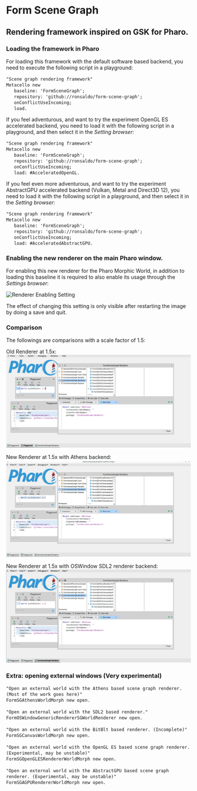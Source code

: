 # Form Scene Graph
## Rendering framework inspired on GSK for Pharo.

### Loading the framework in Pharo

For loading this framework with the default software based backend, you need to
execute the following script in a playground:

```smalltalk
"Scene graph rendering framework"
Metacello new
   baseline: 'FormSceneGraph';
   repository: 'github://ronsaldo/form-scene-graph';
   onConflictUseIncoming;
   load.
```

If you feel adventurous, and want to try the experiment OpenGL ES accelerated backend, you need
to load it with the following script in a playground, and then select it in the *Setting browser*:

```smalltalk
"Scene graph rendering framework"
Metacello new
   baseline: 'FormSceneGraph';
   repository: 'github://ronsaldo/form-scene-graph';
   onConflictUseIncoming;
   load: #AcceleratedOpenGL.
```

If you feel even more adventurous, and want to try the experiment AbstractGPU accelerated backend (Vulkan, Metal and Direct3D 12), you need
to load it with the following script in a playground, and then select it in the *Setting browser*:

```smalltalk
"Scene graph rendering framework"
Metacello new
   baseline: 'FormSceneGraph';
   repository: 'github://ronsaldo/form-scene-graph';
   onConflictUseIncoming;
   load: #AcceleratedAbstractGPU.
```

### Enabling the new renderer on the main Pharo window.
For enabling this new renderer for the Pharo Morphic World, in addition to loading
this baseline it is required to also enable its usage through the *Settings browser*:

![Renderer Enabling Setting](images/enable-settings.png)

The effect of changing this setting is only visible after restarting the image by doing a save and quit.

### Comparison
The followings are comparisons with a scale factor of 1.5:

Old Renderer at 1.5x:
![Old Renderer 1.5x](images/old-renderer-150.png)

New Renderer at 1.5x with Athens backend:
![New Renderer 1.5x](images/new-renderer-150-athens.png)

New Renderer at 1.5x with OSWindow SDL2 renderer backend:
![New Renderer 1.5x](images/new-renderer-150-sdl2.png)

### Extra: opening external windows (Very experimental)
```smalltalk
"Open an external world with the Athens based scene graph renderer. (Most of the work goes here)"
FormSGAthensWorldMorph new open.

"Open an external world with the SDL2 based renderer."
FormOSWindowGenericRendererSGWorldRenderer new open.

"Open an external world with the BitBlt based renderer. (Incomplete)"
FormSGCanvasWorldMorph new open.

"Open an external world with the OpenGL ES based scene graph renderer. (Experimental, may be unstable)"
FormSGOpenGLESRendererWorldMorph new open.

"Open an external world with the AbstractGPU based scene graph renderer. (Experimental, may be unstable)"
FormSGAGPURendererWorldMorph new open.

```
